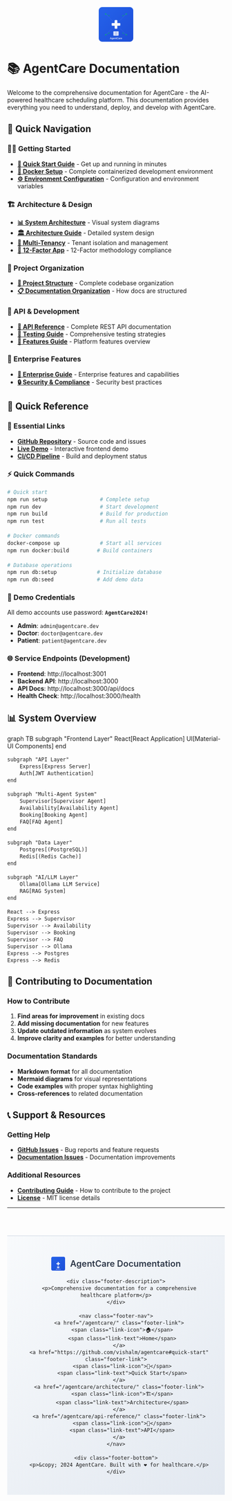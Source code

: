 <div align="center">
  <img src="assets/images/agentcare-logo-square.svg" alt="AgentCare Logo" width="80" height="80">
</div>

# 📚 AgentCare Documentation
Welcome to the comprehensive documentation for AgentCare - the AI-powered healthcare scheduling platform. This documentation provides everything you need to understand, deploy, and develop with AgentCare.

## 🚀 Quick Navigation

### 🏃‍♂️ Getting Started
- **[🚀 Quick Start Guide](/agentcare/docs/setup/QUICK_START.html)** - Get up and running in minutes
- **[🐳 Docker Setup](/agentcare/docs/setup/DOCKER_SETUP.html)** - Complete containerized development environment
- **[⚙️ Environment Configuration](/agentcare/docs/setup/PLATFORM_SETUP_GUIDE.html)** - Configuration and environment variables

### 🏗️ Architecture & Design
- **[📊 System Architecture](/agentcare/docs/architecture/diagrams/SYSTEM_ARCHITECTURE.html)** - Visual system diagrams
- **[🏛️ Architecture Guide](/agentcare/docs/architecture/ARCHITECTURE_GUIDE.html)** - Detailed system design
- **[🏢 Multi-Tenancy](/agentcare/docs/architecture/MULTI_TENANCY_GUIDE.html)** - Tenant isolation and management
- **[🔄 12-Factor App](/agentcare/docs/architecture/TWELVE_FACTOR_GUIDE.html)** - 12-Factor methodology compliance

### 📁 Project Organization
- **[📂 Project Structure](/agentcare/docs/PROJECT_STRUCTURE.html)** - Complete codebase organization
- **[📋 Documentation Organization](/agentcare/docs/DOCUMENTATION_ORGANIZATION.html)** - How docs are structured

### 🔧 API & Development
- **[📖 API Reference](/agentcare/docs/api-reference.html)** - Complete REST API documentation
- **[🧪 Testing Guide](/agentcare/docs/testing.html)** - Comprehensive testing strategies
- **[🎯 Features Guide](/agentcare/docs/features.html)** - Platform features overview

### 🚀 Enterprise Features
- **[🏥 Enterprise Guide](/agentcare/docs/enterprise.html)** - Enterprise features and capabilities
- **[🔒 Security & Compliance](/agentcare/docs/architecture/ARCHITECTURE_GUIDE.html#security)** - Security best practices

## 🎯 Quick Reference

### 🔗 Essential Links
- **[GitHub Repository](https://github.com/vishalm/agentcare)** - Source code and issues
- **[Live Demo](https://vishalm.github.io/agentcare/)** - Interactive frontend demo
- **[CI/CD Pipeline](https://github.com/vishalm/agentcare/actions)** - Build and deployment status

### ⚡ Quick Commands
```bash
# Quick start
npm run setup                 # Complete setup
npm run dev                   # Start development
npm run build                 # Build for production
npm run test                  # Run all tests

# Docker commands
docker-compose up             # Start all services
npm run docker:build         # Build containers

# Database operations
npm run db:setup             # Initialize database
npm run db:seed              # Add demo data
```

### 🏥 Demo Credentials
All demo accounts use password: **`AgentCare2024!`**
- **Admin**: `admin@agentcare.dev`
- **Doctor**: `doctor@agentcare.dev` 
- **Patient**: `patient@agentcare.dev`

### 🌐 Service Endpoints (Development)
- **Frontend**: http://localhost:3001
- **Backend API**: http://localhost:3000
- **API Docs**: http://localhost:3000/api/docs
- **Health Check**: http://localhost:3000/health

## 📊 System Overview

<div class="mermaid">
graph TB
    subgraph "Frontend Layer"
        React[React Application]
        UI[Material-UI Components]
    end
    
    subgraph "API Layer"
        Express[Express Server]
        Auth[JWT Authentication]
    end
    
    subgraph "Multi-Agent System"
        Supervisor[Supervisor Agent]
        Availability[Availability Agent]
        Booking[Booking Agent]
        FAQ[FAQ Agent]
    end
    
    subgraph "Data Layer"
        Postgres[(PostgreSQL)]
        Redis[(Redis Cache)]
    end
    
    subgraph "AI/LLM Layer"
        Ollama[Ollama LLM Service]
        RAG[RAG System]
    end
    
    React --> Express
    Express --> Supervisor
    Supervisor --> Availability
    Supervisor --> Booking
    Supervisor --> FAQ
    Supervisor --> Ollama
    Express --> Postgres
    Express --> Redis
</div>

## 🤝 Contributing to Documentation

### How to Contribute
1. **Find areas for improvement** in existing docs
2. **Add missing documentation** for new features
3. **Update outdated information** as system evolves
4. **Improve clarity and examples** for better understanding

### Documentation Standards
- **Markdown format** for all documentation
- **Mermaid diagrams** for visual representations
- **Code examples** with proper syntax highlighting
- **Cross-references** to related documentation

## 📞 Support & Resources

### Getting Help
- **[GitHub Issues](https://github.com/vishalm/agentcare/issues)** - Bug reports and feature requests
- **[Documentation Issues](https://github.com/vishalm/agentcare/issues/new?labels=documentation)** - Documentation improvements

### Additional Resources
- **[Contributing Guide](/agentcare/CONTRIBUTING.html)** - How to contribute to the project
- **[License](/agentcare/LICENSE.html)** - MIT license details

---

<footer class="docs-footer">
  <div class="footer-content">
    <div class="footer-logo">
      <img src="assets/images/agentcare-logo-square.svg" alt="AgentCare" width="32" height="32">
      <span class="footer-title">AgentCare Documentation</span>
    </div>
    
    <div class="footer-description">
      <p>Comprehensive documentation for a comprehensive healthcare platform</p>
    </div>
    
    <nav class="footer-nav">
      <a href="/agentcare/" class="footer-link">
        <span class="link-icon">🏠</span>
        <span class="link-text">Home</span>
      </a>
      <a href="https://github.com/vishalm/agentcare#quick-start" class="footer-link">
        <span class="link-icon">🚀</span>
        <span class="link-text">Quick Start</span>
      </a>
      <a href="/agentcare/architecture/" class="footer-link">
        <span class="link-icon">🏗️</span>
        <span class="link-text">Architecture</span>
      </a>
      <a href="/agentcare/api-reference/" class="footer-link">
        <span class="link-icon">🔧</span>
        <span class="link-text">API</span>
      </a>
    </nav>
    
    <div class="footer-bottom">
      <p>&copy; 2024 AgentCare. Built with ❤️ for healthcare.</p>
    </div>
  </div>
</footer>

<style>
.docs-footer {
  background: linear-gradient(135deg, #f8fafc 0%, #e2e8f0 100%);
  border-top: 1px solid #cbd5e0;
  margin-top: 4rem;
  padding: 3rem 0 2rem;
  text-align: center;
}

.footer-content {
  max-width: 1200px;
  margin: 0 auto;
  padding: 0 2rem;
}

.footer-logo {
  display: flex;
  align-items: center;
  justify-content: center;
  gap: 0.75rem;
  margin-bottom: 1rem;
}

.footer-title {
  font-size: 1.25rem;
  font-weight: 600;
  color: #2d3748;
}

.footer-description {
  margin-bottom: 2rem;
}

.footer-description p {
  color: #718096;
  font-size: 1rem;
  margin: 0;
  font-style: italic;
}

.footer-nav {
  display: flex;
  justify-content: center;
  gap: 2rem;
  margin-bottom: 2rem;
  flex-wrap: wrap;
}

.footer-link {
  display: flex;
  flex-direction: column;
  align-items: center;
  gap: 0.5rem;
  text-decoration: none;
  color: #4a5568;
  transition: all 0.3s ease;
  padding: 1rem;
  border-radius: 0.75rem;
  background: rgba(255, 255, 255, 0.6);
  backdrop-filter: blur(10px);
  border: 1px solid rgba(203, 213, 224, 0.5);
  min-width: 100px;
}

.footer-link:hover {
  color: #2b6cb0;
  background: rgba(255, 255, 255, 0.9);
  transform: translateY(-2px);
  box-shadow: 0 4px 12px rgba(43, 108, 176, 0.15);
  border-color: #2b6cb0;
}

.link-icon {
  font-size: 1.5rem;
  display: block;
}

.link-text {
  font-size: 0.875rem;
  font-weight: 600;
  text-transform: uppercase;
  letter-spacing: 0.05em;
}

.footer-bottom {
  border-top: 1px solid #e2e8f0;
  padding-top: 1.5rem;
  margin-top: 2rem;
}

.footer-bottom p {
  color: #a0aec0;
  font-size: 0.875rem;
  margin: 0;
}

/* Mobile responsiveness */
@media (max-width: 768px) {
  .footer-nav {
    gap: 1rem;
  }
  
  .footer-link {
    min-width: 80px;
    padding: 0.75rem;
  }
  
  .link-icon {
    font-size: 1.25rem;
  }
  
  .link-text {
    font-size: 0.75rem;
  }
}

@media (max-width: 480px) {
  .footer-nav {
    grid-template-columns: repeat(2, 1fr);
    display: grid;
    gap: 1rem;
    max-width: 300px;
    margin: 0 auto 2rem;
  }
  
  .footer-content {
    padding: 0 1rem;
  }
}
</style> 